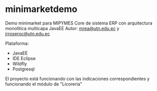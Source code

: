# minimarketdemo
Demo minimarket para MIPYMES
Core de sistema ERP con arquitectura monolítica multicapa JavaEE
Autor: mrea@utn.edu.ec y jrroseroc@utn.edu.ec

Plataforma:
- JavaEE
- IDE Eclipse
- Wildfly
- Postgresql

El proyecto está funcionando con las indicaciones correspondientes y funcionando el módulo de "Licorería"
